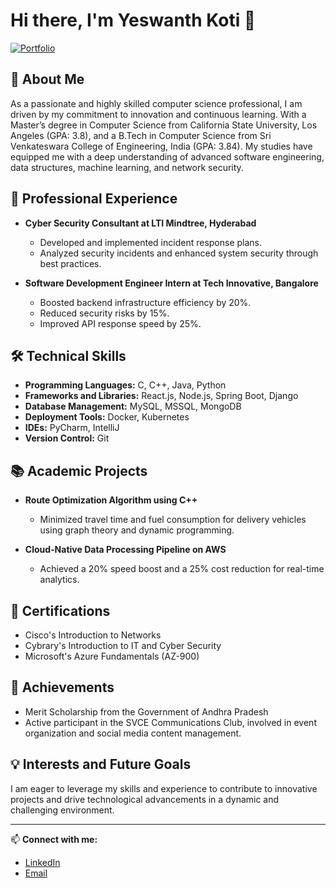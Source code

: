 # Hi there, I'm Yeswanth Koti 🚀

[![Portfolio](https://img.shields.io/badge/Portfolio-Visit-blue)](https://664f24fc1003b7035ece542e--gorgeous-eclair-1c8d09.netlify.app/)

## 🚀 About Me

As a passionate and highly skilled computer science professional, I am driven by my commitment to innovation and continuous learning. With a Master’s degree in Computer Science from California State University, Los Angeles (GPA: 3.8), and a B.Tech in Computer Science from Sri Venkateswara College of Engineering, India (GPA: 3.84). My studies have equipped me with a deep understanding of advanced software engineering, data structures, machine learning, and network security.

## 💼 Professional Experience

- **Cyber Security Consultant at LTI Mindtree, Hyderabad**
  - Developed and implemented incident response plans.
  - Analyzed security incidents and enhanced system security through best practices.

- **Software Development Engineer Intern at Tech Innovative, Bangalore**
  - Boosted backend infrastructure efficiency by 20%.
  - Reduced security risks by 15%.
  - Improved API response speed by 25%.

## 🛠️ Technical Skills

- **Programming Languages:** C, C++, Java, Python
- **Frameworks and Libraries:** React.js, Node.js, Spring Boot, Django
- **Database Management:** MySQL, MSSQL, MongoDB
- **Deployment Tools:** Docker, Kubernetes
- **IDEs:** PyCharm, IntelliJ
- **Version Control:** Git

## 📚 Academic Projects

- **Route Optimization Algorithm using C++**
  - Minimized travel time and fuel consumption for delivery vehicles using graph theory and dynamic programming.
  
- **Cloud-Native Data Processing Pipeline on AWS**
  - Achieved a 20% speed boost and a 25% cost reduction for real-time analytics.

## 📜 Certifications

- Cisco's Introduction to Networks
- Cybrary's Introduction to IT and Cyber Security
- Microsoft's Azure Fundamentals (AZ-900)

## 🏅 Achievements

- Merit Scholarship from the Government of Andhra Pradesh
- Active participant in the SVCE Communications Club, involved in event organization and social media content management.

## 💡 Interests and Future Goals

I am eager to leverage my skills and experience to contribute to innovative projects and drive technological advancements in a dynamic and challenging environment.

---

📫 **Connect with me:**

- [LinkedIn](https://www.linkedin.com/in/koti-yeswanth/)
- [Email](mailto:kotiyeswanth2607@gmail.com)

